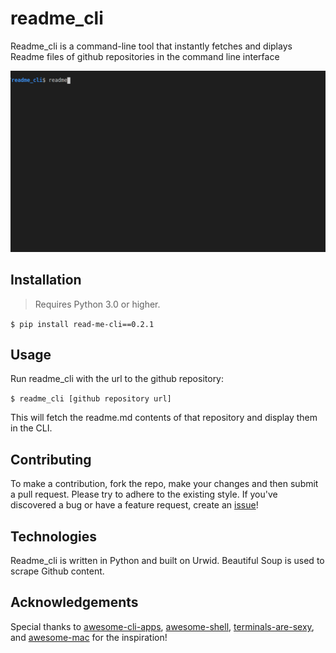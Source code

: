 # readme_cli

Readme_cli is a command-line tool that instantly fetches and diplays Readme files of github repositories in the command 
line interface

![Placeholder Demo](docs/readme.gif)


## Installation

>Requires Python 3.0 or higher.

`$ pip install read-me-cli==0.2.1`

## Usage

Run readme_cli with the url to the github repository:

`$ readme_cli [github repository url]`

This will fetch the readme.md contents of that repository and display them in the CLI.


## Contributing

To make a contribution, fork the repo, make your changes and then submit a pull request. Please try to adhere to the existing style. If you've discovered a bug or have a feature request, create an [issue](https://github.com/Genza999/readme_cli/issues/new)!

## Technologies

Readme_cli is written in Python and built on Urwid. Beautiful Soup is used to scrape Github content.

## Acknowledgements

Special thanks to [awesome-cli-apps](https://github.com/agarrharr/awesome-cli-apps), [awesome-shell](https://github.com/alebcay/awesome-shell), [terminals-are-sexy](https://github.com/k4m4/terminals-are-sexy), and [awesome-mac](https://github.com/jaywcjlove/awesome-mac) for the inspiration!